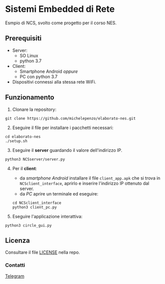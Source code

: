 # Sistemi Embedded di Rete

Esmpio di NCS, svolto come progetto per il corso NES. <br>

## Prerequisiti

- Server:
	- SO Linux <br>
	- python 3.7
- Client:
	- Smartphone Android _oppure_<br>
	- PC con python 3.7
- Dispositivi connessi alla stessa rete WiFi. <br>

## Funzionamento
1. Clonare la repository:
```
git clone https://github.com/michelepenzo/elaborato-nes.git
```

2. Eseguire il file per installare i pacchetti necessari:
```
cd elaborato-nes
./setup.sh
```

3. Eseguire il __server__ guardando il valore dell'indirizzo IP.
```
python3 NCSserver/server.py
```

4. Per il __client__:
	- da *smartphone Android* installare il file ``client_app.apk`` che si trova in ``NCSclient_interface``, aprirlo e inserire l'indirizzo IP ottenuto dal server.
	- da *PC* aprire un terminale ed eseguire:
	```
	cd NCSclient_interface
	python3 client_pc.py
	```

5. Eseguire l'applicazione interattiva:
```
python3 circle_gui.py
```


## Licenza
Consultare il file [LICENSE](https://github.com/michelepenzo/nes/blob/master/LICENSE) nella repo.

### Contatti
[Telegram](https://t.me/michelepenzo)